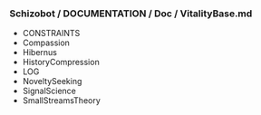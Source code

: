 ### Schizobot / DOCUMENTATION / Doc / VitalityBase.md
* CONSTRAINTS
* Compassion
* Hibernus
* HistoryCompression
* LOG
* NoveltySeeking
* SignalScience
* SmallStreamsTheory
